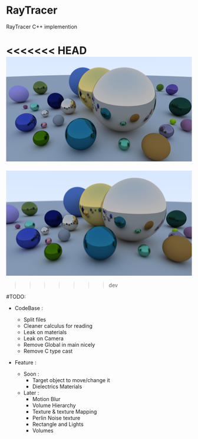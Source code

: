 # RayTracer
RayTracer C++ implemention

<<<<<<< HEAD
![Current state of RayTracer (V1.0)](./v1_0.png?raw=true "V1.0")
=======
![Current state of RayTracer (V1.0)](./Cover_V1_2.png)
>>>>>>> dev


#TODO:

-	CodeBase :
	- Split files
	- Cleaner calculus for reading
	- Leak on materials
	- Leak on Camera
	- Remove Global in main nicely
	- Remove C type cast

-	Feature :
	- Soon :
		- Target object to move/change it
		- Dielectrics Materials
	- Later :
		- Motion Blur
		- Volume Hierarchy
		- Texture & texture Mapping
		- Perlin Noise texture
		- Rectangle and Lights
		- Volumes

